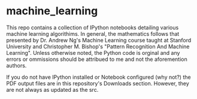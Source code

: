 machine_learning
================

This repo contains a collection of IPython notebooks detailing various machine learning algorithims. In general, the mathematics follows that presented by Dr. Andrew Ng's Machine Learning course taught at Stanford University and Christopher M. Bishop's "Pattern Recognition And Machine Learning". Unless otherwise noted, the Python code is orginal and any errors or ommissions should be attribued to me and not the aforemention authors.

If you do not have IPython installed or Notebook configured (why not?) the PDF output files are in this repository's Downloads section. However, they are not always as updated as the src.